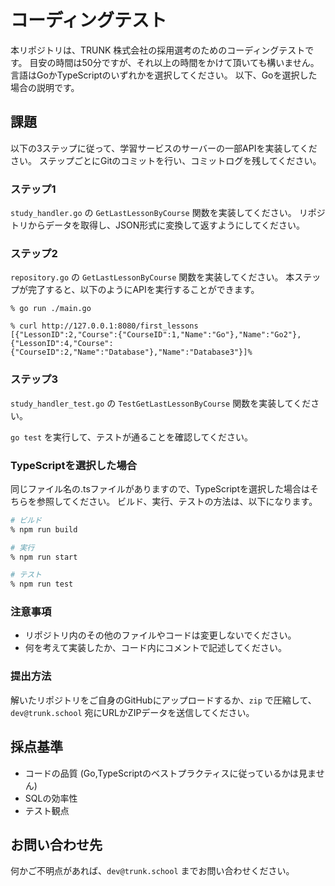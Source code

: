 # コーディングテスト

本リポジトリは、TRUNK 株式会社の採用選考のためのコーディングテストです。
目安の時間は50分ですが、それ以上の時間をかけて頂いても構いません。
言語はGoかTypeScriptのいずれかを選択してください。
以下、Goを選択した場合の説明です。

## 課題

以下の3ステップに従って、学習サービスのサーバーの一部APIを実装してください。
ステップごとにGitのコミットを行い、コミットログを残してください。

### ステップ1

`study_handler.go` の `GetLastLessonByCourse` 関数を実装してください。
リポジトリからデータを取得し、JSON形式に変換して返すようにしてください。

### ステップ2

`repository.go` の `GetLastLessonByCourse` 関数を実装してください。
本ステップが完了すると、以下のようにAPIを実行することができます。

```
% go run ./main.go
```

```
% curl http://127.0.0.1:8080/first_lessons
[{"LessonID":2,"Course":{"CourseID":1,"Name":"Go"},"Name":"Go2"},{"LessonID":4,"Course":{"CourseID":2,"Name":"Database"},"Name":"Database3"}]%
```

### ステップ3

`study_handler_test.go` の `TestGetLastLessonByCourse` 関数を実装してください。

`go test` を実行して、テストが通ることを確認してください。

### TypeScriptを選択した場合

同じファイル名の.tsファイルがありますので、TypeScriptを選択した場合はそちらを参照してください。
ビルド、実行、テストの方法は、以下になります。

```bash
# ビルド
% npm run build

# 実行
% npm run start

# テスト
% npm run test
```

### 注意事項

- リポジトリ内のその他のファイルやコードは変更しないでください。
- 何を考えて実装したか、コード内にコメントで記述してください。

### 提出方法

解いたリポジトリをご自身のGitHubにアップロードするか、`zip` で圧縮して、`dev@trunk.school` 宛にURLかZIPデータを送信してください。

## 採点基準

- コードの品質 (Go,TypeScriptのベストプラクティスに従っているかは見ません)
- SQLの効率性
- テスト観点

## お問い合わせ先

何かご不明点があれば、`dev@trunk.school` までお問い合わせください。

